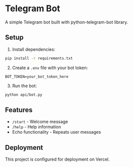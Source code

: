 # Telegram Bot

A simple Telegram bot built with python-telegram-bot library.

## Setup

1. Install dependencies:
```bash
pip install -r requirements.txt
```

2. Create a `.env` file with your bot token:
```
BOT_TOKEN=your_bot_token_here
```

3. Run the bot:
```bash
python api/bot.py
```

## Features

- `/start` - Welcome message
- `/help` - Help information
- Echo functionality - Repeats user messages

## Deployment

This project is configured for deployment on Vercel. 
